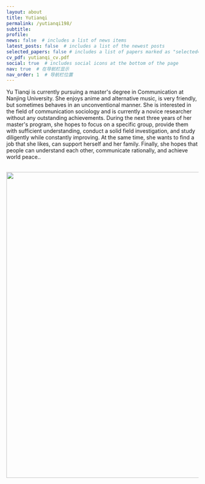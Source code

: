 ```yaml
---
layout: about
title: Yutianqi
permalink: /yutianqi198/
subtitle: 
profile:
news: false  # includes a list of news items
latest_posts: false  # includes a list of the newest posts
selected_papers: false # includes a list of papers marked as "selected={true}"
cv_pdf: yutianqi_cv.pdf
social: true  # includes social icons at the bottom of the page
nav: true  # 在导航栏显示
nav_order: 1  # 导航栏位置
---
```


Yu Tianqi is currently pursuing a master's degree in Communication at Nanjing University. She enjoys anime and alternative music, is very friendly, but sometimes behaves in an unconventional manner. She is interested in the field of communication sociology and is currently a novice researcher without any outstanding achievements. During the next three years of her master's program, she hopes to focus on a specific group, provide them with sufficient understanding, conduct a solid field investigation, and study diligently while constantly improving. At the same time, she wants to find a job that she likes, can support herself and her family. Finally, she hopes that people can understand each other, communicate rationally, and achieve world peace..

<br>

<a href="https://github.com/SocratesClub/SocratesClub.github.io/edit/master/_pages/about.md">
  <img src="https://user-images.githubusercontent.com/543384/192227995-fdb3a693-2f68-4dc4-b9bd-06053066322f.png" width = "800" align="middle" />
</a>

<br>
